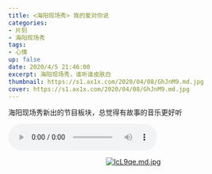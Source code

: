 ```yaml
---
title: <海阳现场秀> 我的爱对你说
categories:
- 片刻
- 海阳现场秀
tags: 
- 心情
up: false
date: 2020/4/5 21:46:00
excerpt: 海阳现场秀，谁听谁皮肤白
thumbnail: https://s1.ax1x.com/2020/04/08/GhJnM9.md.jpg
cover: https://s1.ax1x.com/2020/04/08/GhJnM9.md.jpg
---
```


海阳现场秀新出的节目板块，总觉得有故事的音乐更好听

<audio controls="controls"  playsinline webkit-playsinline loop  autoplay="autoplay"><br><source src="/pianke/海阳现场秀20200405.mp3" type="audio/mpeg"><br></audio></p><span id="menu_index_1" name="menu_index_1">

  <div align="center">

[![lcL9qe.md.jpg](https://s2.ax1x.com/2020/01/07/lcL9qe.md.jpg)](https://imgchr.com/i/lcL9qe)

  </div>